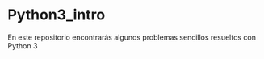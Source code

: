 # Python3_intro
En este repositorio encontrarás algunos problemas sencillos resueltos con Python 3 
